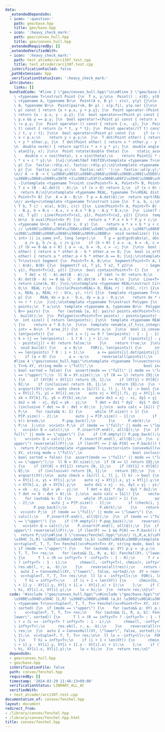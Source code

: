 ```yaml
---
data:
  _extendedDependsOn:
  - icon: ':question:'
    path: geo/base.hpp
    title: geo/base.hpp
  - icon: ':heavy_check_mark:'
    path: geo/convex_hull.hpp
    title: geo/convex_hull.hpp
  _extendedRequiredBy: []
  _extendedVerifiedWith:
  - icon: ':heavy_check_mark:'
    path: test_atcoder/arc130f.test.cpp
    title: test_atcoder/arc130f.test.cpp
  _isVerificationFailed: false
  _pathExtension: hpp
  _verificationStatusIcon: ':heavy_check_mark:'
  attributes:
    links: []
  bundledCode: "#line 2 \"geo/convex_hull.hpp\"\n\n#line 2 \"geo/base.hpp\"\ntemplate\
    \ <typename T>\nstruct Point {\n  T x, y;\n\n  Point() : x(0), y(0) {}\n\n  template\
    \ <typename A, typename B>\n  Point(A x, B y) : x(x), y(y) {}\n\n  template <typename\
    \ A, typename B>\n  Point(pair<A, B> p) : x(p.fi), y(p.se) {}\n\n  Point operator+(Point\
    \ p) const { return {x + p.x, y + p.y}; }\n  Point operator-(Point p) const {\
    \ return {x - p.x, y - p.y}; }\n  bool operator==(Point p) const { return x ==\
    \ p.x && y == p.y; }\n  bool operator!=(Point p) const { return x != p.x || y\
    \ != p.y; }\n  Point operator-() const { return {-x, -y}; }\n  Point operator*(T\
    \ t) const { return {x * t, y * t}; }\n  Point operator/(T t) const { return {x\
    \ / t, y / t}; }\n\n  bool operator<(Point p) const {\n    if (x != p.x) return\
    \ x < p.x;\n    return y < p.y;\n  }\n  T dot(Point other) { return x * other.x\
    \ + y * other.y; }\n  T det(Point other) { return x * other.y - y * other.x; }\n\
    \n  double norm() { return sqrtl(x * x + y * y); }\n  double angle() { return\
    \ atan2(y, x); }\n\n  Point rotate(double theta) {\n    static_assert(!is_integral<T>::value);\n\
    \    double c = cos(theta), s = sin(theta);\n    return Point{c * x - s * y, s\
    \ * x + c * y};\n  }\n};\n\n#ifdef FASTIO\ntemplate <typename T>\nvoid rd(Point<T>&\
    \ p) {\n  fastio::rd(p.x), fastio::rd(p.y);\n}\ntemplate <typename T>\nvoid wt(Point<T>&\
    \ p) {\n  fastio::wt(p.x);\n  fastio::wt(' ');\n  fastio::wt(p.y);\n}\n#endif\n\
    \n// A -> B -> C \u3068\u9032\u3080\u3068\u304D\u306B\u3001\u5DE6\u306B\u66F2\u304C\
    \u308B\u306A\u3089\u3070 +1\u3001\u53F3\u306B\u66F2\u304C\u308B\u306A\u3089\u3070\
    \ -1\ntemplate <typename T>\nint ccw(Point<T> A, Point<T> B, Point<T> C) {\n \
    \ T x = (B - A).det(C - A);\n  if (x > 0) return 1;\n  if (x < 0) return -1;\n\
    \  return 0;\n}\n\ntemplate <typename REAL, typename T>\nREAL dist(Point<T> A,\
    \ Point<T> B) {\n  A = A - B;\n  T p = A.dot(A);\n  return sqrt(REAL(p));\n}\n\
    \n// ax+by+c\ntemplate <typename T>\nstruct Line {\n  T a, b, c;\n\n  Line(T a,\
    \ T b, T c) : a(a), b(b), c(c) {}\n  Line(Point<T> A, Point<T> B) {\n    a = A.y\
    \ - B.y, b = B.x - A.x, c = A.x * B.y - A.y * B.x;\n  }\n  Line(T x1, T y1, T\
    \ x2, T y2) : Line(Point<T>(x1, y1), Point<T>(x2, y2)) {}\n\n  template <typename\
    \ U>\n  U eval(Point<U> P) {\n    return a * P.x + b * P.y + c;\n  }\n\n  template\
    \ <typename U>\n  T eval(U x, U y) {\n    return a * x + b * y + c;\n  }\n\n \
    \ // \u540C\u3058\u76F4\u7DDA\u304C\u540C\u3058 a,b,c \u3067\u8868\u73FE\u3055\
    \u308C\u308B\u3088\u3046\u306B\u3059\u308B\n  void normalize() {\n    static_assert(is_same_v<T,\
    \ int> || is_same_v<T, long long>);\n    T g = gcd(gcd(abs(a), abs(b)), abs(c));\n\
    \    a /= g, b /= g, c /= g;\n    if (b < 0) { a = -a, b = -b, c = -c; }\n   \
    \ if (b == 0 && a < 0) { a = -a, b = -b, c = -c; }\n  }\n\n  bool is_parallel(Line\
    \ other) { return a * other.b - b * other.a == 0; }\n  bool is_orthogonal(Line\
    \ other) { return a * other.a + b * other.b == 0; }\n};\n\ntemplate <typename\
    \ T>\nstruct Segment {\n  Point<T> A, B;\n\n  Segment(Point<T> A, Point<T> B)\
    \ : A(A), B(B) {}\n  Segment(T x1, T y1, T x2, T y2)\n      : Segment(Point<T>(x1,\
    \ y1), Point<T>(x2, y2)) {}\n\n  bool contain(Point<T> C) {\n    static_assert(is_integral<T>::value);\n\
    \    T det = (C - A).det(B - A);\n    if (det != 0) return 0;\n    return (C -\
    \ A).dot(B - A) >= 0 && (C - B).dot(A - B) >= 0;\n  }\n\n  Line<T> to_Line() {\
    \ return Line(A, B); }\n};\n\ntemplate <typename REAL>\nstruct Circle {\n  Point<REAL>\
    \ O;\n  REAL r;\n  Circle(Point<REAL> O, REAL r) : O(O), r(r) {}\n  Circle(REAL\
    \ x, REAL y, REAL r) : O(x, y), r(r) {}\n  template <typename T>\n  bool contain(Point<T>\
    \ p) {\n    REAL dx = p.x - O.x, dy = p.y - O.y;\n    return dx * dx + dy * dy\
    \ <= r * r;\n  }\n};\n\ntemplate <typename T>\nstruct Polygon {\n  vc<Point<T>>\
    \ points;\n  T a;\n\n  template <typename A, typename B>\n  Polygon(vc<pair<A,\
    \ B>> pairs) {\n    for (auto&& [a, b]: pairs) points.eb(Point<T>(a, b));\n  \
    \  build();\n  }\n  Polygon(vc<Point<T>> points) : points(points) { build(); }\n\
    \n  int size() { return len(points); }\n\n  template <typename REAL>\n  REAL area()\
    \ {\n    return a * 0.5;\n  }\n\n  template <enable_if_t<is_integral<T>::value,\
    \ int> = 0>\n  T area_2() {\n    return a;\n  }\n\n  bool is_convex() {\n    FOR(j,\
    \ len(points)) {\n      int i = (j == 0 ? len(points) - 1 : j - 1);\n      int\
    \ k = (j == len(points) - 1 ? 0 : j + 1);\n      if ((points[j] - points[i]).det(points[k]\
    \ - points[j]) < 0) return false;\n    }\n    return true;\n  }\n\nprivate:\n\
    \  void build() {\n    a = 0;\n    FOR(i, len(points)) {\n      int j = (i + 1\
    \ == len(points) ? 0 : i + 1);\n      a += points[i].det(points[j]);\n    }\n\
    \    if (a < 0) {\n      a = -a;\n      reverse(all(points));\n    }\n  }\n};\n\
    #line 4 \"geo/convex_hull.hpp\"\n\ntemplate <typename T>\nvector<int> ConvexHull(vector<pair<T,\
    \ T>>& XY, string mode = \"full\",\n                       bool inclusive = false,\
    \ bool sorted = false) {\n  assert(mode == \"full\" || mode == \"lower\" || mode\
    \ == \"upper\");\n  ll N = XY.size();\n  if (N == 1) return {0};\n  if (N == 2)\
    \ {\n    if (XY[0] < XY[1]) return {0, 1};\n    if (XY[1] < XY[0]) return {1,\
    \ 0};\n    if (inclusive) return {0, 1};\n    return {0};\n  }\n  vc<int> I =\
    \ argsort(XY);\n\n  auto check = [&](ll i, ll j, ll k) -> bool {\n    auto xi\
    \ = XY[i].fi, yi = XY[i].se;\n    auto xj = XY[j].fi, yj = XY[j].se;\n    auto\
    \ xk = XY[k].fi, yk = XY[k].se;\n    auto dx1 = xj - xi, dy1 = yj - yi;\n    auto\
    \ dx2 = xk - xj, dy2 = yk - yj;\n    T det = dx1 * dy2 - dy1 * dx2;\n    return\
    \ (inclusive ? det >= 0 : det > 0);\n  };\n\n  auto calc = [&]() {\n    vector<int>\
    \ P;\n    for (auto&& k: I) {\n      while (P.size() > 1) {\n        auto i =\
    \ P[P.size() - 2];\n        auto j = P[P.size() - 1];\n        if (check(i, j,\
    \ k)) break;\n        P.pop_back();\n      }\n      P.eb(k);\n    }\n    return\
    \ P;\n  };\n\n  vc<int> P;\n  if (mode == \"full\" || mode == \"lower\") {\n \
    \   vc<int> Q = calc();\n    P.insert(P.end(), all(Q));\n  }\n  if (mode == \"\
    full\" || mode == \"upper\") {\n    if (!P.empty()) P.pop_back();\n    reverse(all(I));\n\
    \    vc<int> Q = calc();\n    P.insert(P.end(), all(Q));\n  }\n  if (mode == \"\
    upper\") reverse(all(P));\n  if (len(P) >= 2 && P[0] == P.back()) P.pop_back();\n\
    \  return P;\n}\n\ntemplate <typename T>\nvector<int> ConvexHull(vector<Point<T>>&\
    \ XY, string mode = \"full\",\n                       bool inclusive = false,\
    \ bool sorted = false) {\n  assert(mode == \"full\" || mode == \"lower\" || mode\
    \ == \"upper\");\n  ll N = XY.size();\n  if (N == 1) return {0};\n  if (N == 2)\
    \ {\n    if (XY[0] < XY[1]) return {0, 1};\n    if (XY[1] < XY[0]) return {1,\
    \ 0};\n    if (inclusive) return {0, 1};\n    return {0};\n  }\n  vc<int> I =\
    \ argsort(XY);\n\n  auto check = [&](ll i, ll j, ll k) -> bool {\n    auto xi\
    \ = XY[i].x, yi = XY[i].y;\n    auto xj = XY[j].x, yj = XY[j].y;\n    auto xk\
    \ = XY[k].x, yk = XY[k].y;\n    auto dx1 = xj - xi, dy1 = yj - yi;\n    auto dx2\
    \ = xk - xj, dy2 = yk - yj;\n    T det = dx1 * dy2 - dy1 * dx2;\n    return (inclusive\
    \ ? det >= 0 : det > 0);\n  };\n\n  auto calc = [&]() {\n    vector<int> P;\n\
    \    for (auto&& k: I) {\n      while (P.size() > 1) {\n        auto i = P[P.size()\
    \ - 2];\n        auto j = P[P.size() - 1];\n        if (check(i, j, k)) break;\n\
    \        P.pop_back();\n      }\n      P.eb(k);\n    }\n    return P;\n  };\n\n\
    \  vc<int> P;\n  if (mode == \"full\" || mode == \"lower\") {\n    vc<int> Q =\
    \ calc();\n    P.insert(P.end(), all(Q));\n  }\n  if (mode == \"full\" || mode\
    \ == \"upper\") {\n    if (!P.empty()) P.pop_back();\n    reverse(all(I));\n \
    \   vc<int> Q = calc();\n    P.insert(P.end(), all(Q));\n  }\n  if (mode == \"\
    upper\") reverse(all(P));\n  if (len(P) >= 2 && P[0] == P.back()) P.pop_back();\n\
    \  return P;\n}\n#line 3 \"convex/fenchel.hpp\"\n\n// (L,R,a,b)\uFF1A\u50BE\u304D\
    \u304C [L,R) \u306E\u3068\u304D (a,b) \u3092\u901A\u308B\ntemplate <typename T>\n\
    vc<tuple<T, T, T, T>> Fenchel(vc<Point<T>> XY, string mode, bool sorted) {\n \
    \ if (mode == \"upper\") {\n    for (auto&& p: XY) p.y = -p.y;\n    vc<tuple<T,\
    \ T, T, T>> res;\n    for (auto&& [L, R, a, b]: Fenchel(XY, \"lower\", sorted))\
    \ {\n      T l = (R == infty<T> ? -infty<T> : 1 - R);\n      T r = (L == -infty<T>\
    \ ? infty<T> : 1 - L);\n      chmax(l, -infty<T>), chmin(r, infty<T>);\n     \
    \ res.eb(l, r, a, -b);\n    }\n    reverse(all(res));\n    return res;\n  }\n\
    \  auto I = ConvexHull(XY, \"lower\", false, sorted);\n  XY = rearrange(XY, I);\n\
    \  vc<tuple<T, T, T, T>> res;\n\n  ll lo = -infty<ll>;\n  FOR(i, len(XY)) {\n\
    \    T hi = infty<T>;\n    if (i + 1 < len(XY)) {\n      chmin(hi, floor(XY[i\
    \ + 1].y - XY[i].y, XY[i + 1].x - XY[i].x) + 1);\n    };\n    if (lo < hi) res.eb(lo,\
    \ hi, XY[i].x, XY[i].y);\n    lo = hi;\n  }\n  return res;\n}\n"
  code: "#include \"geo/convex_hull.hpp\"\n#include \"geo/base.hpp\"\n\n// (L,R,a,b)\uFF1A\
    \u50BE\u304D\u304C [L,R) \u306E\u3068\u304D (a,b) \u3092\u901A\u308B\ntemplate\
    \ <typename T>\nvc<tuple<T, T, T, T>> Fenchel(vc<Point<T>> XY, string mode, bool\
    \ sorted) {\n  if (mode == \"upper\") {\n    for (auto&& p: XY) p.y = -p.y;\n\
    \    vc<tuple<T, T, T, T>> res;\n    for (auto&& [L, R, a, b]: Fenchel(XY, \"\
    lower\", sorted)) {\n      T l = (R == infty<T> ? -infty<T> : 1 - R);\n      T\
    \ r = (L == -infty<T> ? infty<T> : 1 - L);\n      chmax(l, -infty<T>), chmin(r,\
    \ infty<T>);\n      res.eb(l, r, a, -b);\n    }\n    reverse(all(res));\n    return\
    \ res;\n  }\n  auto I = ConvexHull(XY, \"lower\", false, sorted);\n  XY = rearrange(XY,\
    \ I);\n  vc<tuple<T, T, T, T>> res;\n\n  ll lo = -infty<ll>;\n  FOR(i, len(XY))\
    \ {\n    T hi = infty<T>;\n    if (i + 1 < len(XY)) {\n      chmin(hi, floor(XY[i\
    \ + 1].y - XY[i].y, XY[i + 1].x - XY[i].x) + 1);\n    };\n    if (lo < hi) res.eb(lo,\
    \ hi, XY[i].x, XY[i].y);\n    lo = hi;\n  }\n  return res;\n}"
  dependsOn:
  - geo/convex_hull.hpp
  - geo/base.hpp
  isVerificationFile: false
  path: convex/fenchel.hpp
  requiredBy: []
  timestamp: '2024-03-29 11:46:13+09:00'
  verificationStatus: LIBRARY_ALL_AC
  verifiedWith:
  - test_atcoder/arc130f.test.cpp
documentation_of: convex/fenchel.hpp
layout: document
redirect_from:
- /library/convex/fenchel.hpp
- /library/convex/fenchel.hpp.html
title: convex/fenchel.hpp
---
```

